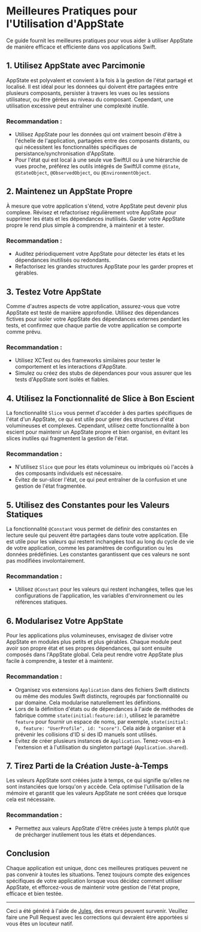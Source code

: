 # Meilleures Pratiques pour l'Utilisation d'AppState

Ce guide fournit les meilleures pratiques pour vous aider à utiliser AppState de manière efficace et efficiente dans vos applications Swift.

## 1. Utilisez AppState avec Parcimonie

AppState est polyvalent et convient à la fois à la gestion de l'état partagé et localisé. Il est idéal pour les données qui doivent être partagées entre plusieurs composants, persister à travers les vues ou les sessions utilisateur, ou être gérées au niveau du composant. Cependant, une utilisation excessive peut entraîner une complexité inutile.

### Recommandation :
- Utilisez AppState pour les données qui ont vraiment besoin d'être à l'échelle de l'application, partagées entre des composants distants, ou qui nécessitent les fonctionnalités spécifiques de persistance/synchronisation d'AppState.
- Pour l'état qui est local à une seule vue SwiftUI ou à une hiérarchie de vues proche, préférez les outils intégrés de SwiftUI comme `@State`, `@StateObject`, `@ObservedObject`, ou `@EnvironmentObject`.

## 2. Maintenez un AppState Propre

À mesure que votre application s'étend, votre AppState peut devenir plus complexe. Révisez et refactorisez régulièrement votre AppState pour supprimer les états et les dépendances inutilisés. Garder votre AppState propre le rend plus simple à comprendre, à maintenir et à tester.

### Recommandation :
- Auditez périodiquement votre AppState pour détecter les états et les dépendances inutilisés ou redondants.
- Refactorisez les grandes structures AppState pour les garder propres et gérables.

## 3. Testez Votre AppState

Comme d'autres aspects de votre application, assurez-vous que votre AppState est testé de manière approfondie. Utilisez des dépendances fictives pour isoler votre AppState des dépendances externes pendant les tests, et confirmez que chaque partie de votre application se comporte comme prévu.

### Recommandation :
- Utilisez XCTest ou des frameworks similaires pour tester le comportement et les interactions d'AppState.
- Simulez ou créez des stubs de dépendances pour vous assurer que les tests d'AppState sont isolés et fiables.

## 4. Utilisez la Fonctionnalité de Slice à Bon Escient

La fonctionnalité `Slice` vous permet d'accéder à des parties spécifiques de l'état d'un AppState, ce qui est utile pour gérer des structures d'état volumineuses et complexes. Cependant, utilisez cette fonctionnalité à bon escient pour maintenir un AppState propre et bien organisé, en évitant les slices inutiles qui fragmentent la gestion de l'état.

### Recommandation :
- N'utilisez `Slice` que pour les états volumineux ou imbriqués où l'accès à des composants individuels est nécessaire.
- Évitez de sur-slicer l'état, ce qui peut entraîner de la confusion et une gestion de l'état fragmentée.

## 5. Utilisez des Constantes pour les Valeurs Statiques

La fonctionnalité `@Constant` vous permet de définir des constantes en lecture seule qui peuvent être partagées dans toute votre application. Elle est utile pour les valeurs qui restent inchangées tout au long du cycle de vie de votre application, comme les paramètres de configuration ou les données prédéfinies. Les constantes garantissent que ces valeurs ne sont pas modifiées involontairement.

### Recommandation :
- Utilisez `@Constant` pour les valeurs qui restent inchangées, telles que les configurations de l'application, les variables d'environnement ou les références statiques.

## 6. Modularisez Votre AppState

Pour les applications plus volumineuses, envisagez de diviser votre AppState en modules plus petits et plus gérables. Chaque module peut avoir son propre état et ses propres dépendances, qui sont ensuite composés dans l'AppState global. Cela peut rendre votre AppState plus facile à comprendre, à tester et à maintenir.

### Recommandation :
- Organisez vos extensions `Application` dans des fichiers Swift distincts ou même des modules Swift distincts, regroupés par fonctionnalité ou par domaine. Cela modularise naturellement les définitions.
- Lors de la définition d'états ou de dépendances à l'aide de méthodes de fabrique comme `state(initial:feature:id:)`, utilisez le paramètre `feature` pour fournir un espace de noms, par exemple, `state(initial: 0, feature: "UserProfile", id: "score")`. Cela aide à organiser et à prévenir les collisions d'ID si des ID manuels sont utilisés.
- Évitez de créer plusieurs instances de `Application`. Tenez-vous-en à l'extension et à l'utilisation du singleton partagé (`Application.shared`).

## 7. Tirez Parti de la Création Juste-à-Temps

Les valeurs AppState sont créées juste à temps, ce qui signifie qu'elles ne sont instanciées que lorsqu'on y accède. Cela optimise l'utilisation de la mémoire et garantit que les valeurs AppState ne sont créées que lorsque cela est nécessaire.

### Recommandation :
- Permettez aux valeurs AppState d'être créées juste à temps plutôt que de précharger inutilement tous les états et dépendances.

## Conclusion

Chaque application est unique, donc ces meilleures pratiques peuvent ne pas convenir à toutes les situations. Tenez toujours compte des exigences spécifiques de votre application lorsque vous décidez comment utiliser AppState, et efforcez-vous de maintenir votre gestion de l'état propre, efficace et bien testée.

---
Ceci a été généré à l'aide de [Jules](https://jules.google), des erreurs peuvent survenir. Veuillez faire une Pull Request avec les corrections qui devraient être apportées si vous êtes un locuteur natif.
